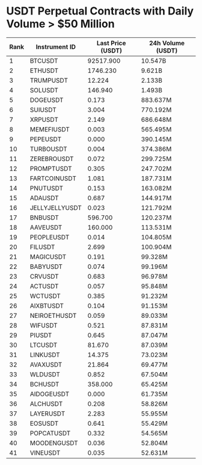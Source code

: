 # USDT Perpetual Contracts with Daily Volume > $50 Million

| Rank | Instrument ID | Last Price (USDT) | 24h Volume (USDT) |
|------|---------------|-------------------|-------------------|
| 1 | BTCUSDT | 92517.900 | 10.547B |
| 2 | ETHUSDT | 1746.230 | 9.621B |
| 3 | TRUMPUSDT | 12.224 | 2.133B |
| 4 | SOLUSDT | 146.940 | 1.493B |
| 5 | DOGEUSDT | 0.173 | 883.637M |
| 6 | SUIUSDT | 3.004 | 770.192M |
| 7 | XRPUSDT | 2.149 | 686.648M |
| 8 | MEMEFIUSDT | 0.003 | 565.495M |
| 9 | PEPEUSDT | 0.000 | 390.145M |
| 10 | TURBOUSDT | 0.004 | 374.386M |
| 11 | ZEREBROUSDT | 0.072 | 299.725M |
| 12 | PROMPTUSDT | 0.305 | 247.702M |
| 13 | FARTCOINUSDT | 1.081 | 187.731M |
| 14 | PNUTUSDT | 0.153 | 163.082M |
| 15 | ADAUSDT | 0.687 | 144.917M |
| 16 | JELLYJELLYUSDT | 0.023 | 121.792M |
| 17 | BNBUSDT | 596.700 | 120.237M |
| 18 | AAVEUSDT | 160.000 | 113.531M |
| 19 | PEOPLEUSDT | 0.014 | 104.805M |
| 20 | FILUSDT | 2.699 | 100.904M |
| 21 | MAGICUSDT | 0.191 | 99.328M |
| 22 | BABYUSDT | 0.074 | 99.196M |
| 23 | CRVUSDT | 0.683 | 96.978M |
| 24 | ACTUSDT | 0.057 | 95.848M |
| 25 | WCTUSDT | 0.385 | 91.232M |
| 26 | AIXBTUSDT | 0.104 | 91.153M |
| 27 | NEIROETHUSDT | 0.059 | 89.033M |
| 28 | WIFUSDT | 0.521 | 87.831M |
| 29 | PIUSDT | 0.645 | 87.047M |
| 30 | LTCUSDT | 81.670 | 87.039M |
| 31 | LINKUSDT | 14.375 | 73.023M |
| 32 | AVAXUSDT | 21.864 | 69.477M |
| 33 | WLDUSDT | 0.852 | 67.504M |
| 34 | BCHUSDT | 358.000 | 65.425M |
| 35 | AIDOGEUSDT | 0.000 | 61.735M |
| 36 | ALCHUSDT | 0.208 | 58.826M |
| 37 | LAYERUSDT | 2.283 | 55.955M |
| 38 | EOSUSDT | 0.641 | 55.429M |
| 39 | POPCATUSDT | 0.332 | 54.565M |
| 40 | MOODENGUSDT | 0.036 | 52.804M |
| 41 | VINEUSDT | 0.035 | 52.631M |
